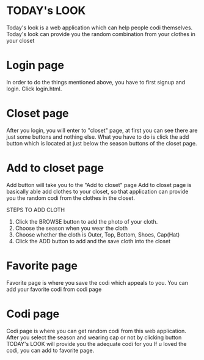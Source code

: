 # TODAY's LOOK
Today's look is a web application which can help people codi themselves.
Today's look can provide you the random combination from your clothes in your closet

# Login page
In order to do the things mentioned above, you have to first signup and login. Click login.html.

# Closet page
After you login, you will enter to "closet" page, at first you can see there are just some buttons and nothing else.
What you have to do is click the add button which is located at just below the season buttons of the closet page.

# Add to closet page
Add button will take you to the "Add to closet" page
Add to closet page is basically able add clothes to your closet, so that application can provide you the random codi from the clothes in the closet.

  STEPS TO ADD CLOTH
  1. Click the BROWSE button to add the photo of your cloth.
  2. Choose the season when you wear the cloth
  3. Choose whether the cloth is Outer, Top, Bottom, Shoes, Cap(Hat)
  4. Click the ADD button to add and the save cloth into the closet

# Favorite page
Favorite page is where you save the codi which appeals to you.
You can add your favorite codi from codi page

# Codi page
Codi page is where you can get random codi from this web application.
After you select the season and wearing cap or not by clicking button
TODAY's LOOK will provide you the adequate codi for you
If u loved the codi, you can add to favorite page.
 

